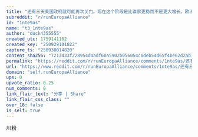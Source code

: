 ```yaml
---
title: "还有三天美国政府就可能再次关门。现在这个阶段是比谁家更稳而不是更大增长。欧洲和我们澳洲还是稳"
subreddit: "r/runEuropaAlliance"
id: "1nte9as"
name: "t3_1nte9as"
author: "duck4355555"
created_utc: 1759141102
created_key: "250929101822"
capture_ts: "250930014820"
content_sha256: "7213433f228954d4adf60a5902b056054c0deb54d65f4be62d2ab109a6261a21"
permalink: "https://reddit.com/r/runEuropaAlliance/comments/1nte9as/还有三天美国政府就可能再次关门现在这个阶段是比谁家更稳而不是更大增长欧洲和我们澳洲还是稳/"
url: "https://www.reddit.com/r/runEuropaAlliance/comments/1nte9as/还有三天美国政府就可能再次关门现在这个阶段是比谁家更稳而不是更大增长欧洲和我们澳洲还是稳/"
domain: "self.runEuropaAlliance"
ups: 0
upvote_ratio: 0.25
num_comments: 0
link_flair_text: "分享 | Share"
link_flair_css_class: ""
over_18: false
is_self: true
---
```


川粉
